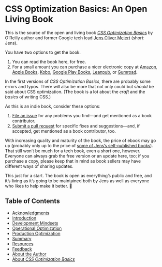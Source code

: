 # CSS Optimization Basics: An Open Living Book

This is the source of the open and living book [_CSS Optimization Basics_](https://meiert.com/en/blog/css-optimization-basics/) by O’Reilly author and former Google tech lead [Jens Oliver Meiert](https://meiert.com/) (short: Jens).

You have two options to get the book.

1. You can read the book here, for free.
2. For a small amount you can purchase a nicer electronic copy at [Amazon](https://www.amazon.com/dp/B07TVW1ZT8/?tag=meiert-20), [Apple Books](https://books.apple.com/us/book/css-optimization-basics/id1571260941?ls=1), [Kobo](https://www.kobo.com/us/en/ebook/css-optimization-basics), [Google Play Books](https://play.google.com/store/books/details/Jens_Oliver_Meiert_CSS_Optimization_Basics?id=xgTfDwAAQBAJ), [Leanpub](https://leanpub.com/css-optimization-basics), or [Gumroad](https://j9t.gumroad.com/l/YzeaH)<!-- , or [Payhip](https://payhip.com/b/Bnie) -->.

In the first versions of _CSS Optimization Basics_, there are probably some errors and typos. There will also be more that not only could but _should_ be said about CSS optimization. (The book is a lot about the _craft_ and the _basics_ of writing CSS.)

As this is an indie book, consider these options:

1. [File an issue](https://github.com/frontenddogma/css-optimization-basics/issues/new) for any problems you find—and get mentioned as a book contributor.
2. [Submit a pull request](https://github.com/frontenddogma/css-optimization-basics/pulls) for specific fixes and suggestions—and, if accepted, get mentioned as a book contributor, too.

With increasing quality and maturity of the book, the price of ebook may go up (probably only up to the price of [some of Jens’s self-published books](https://www.goodreads.com/author/list/13623828.Jens_Oliver_Meiert)). That still won’t be much for a tech book, even a short one, however. Everyone can always grab the free version or an update here, too; if you purchase a copy, please keep that in mind as book sellers may have different ways of sharing updates.

This just for a start. The book is open as everything’s public and free, and it’s living as it’s going to be maintained both by Jens as well as everyone who likes to help make it better. 🥂

## Table of Contents

* [Acknowledgments](manuscript/acknowledgments.md)
* [Introduction](manuscript/intro.md)
* [Development Mindsets](manuscript/mindsets.md)
* [Operational Optimization](manuscript/operation.md)
* [Production Optimization](manuscript/production.md)
* [Summary](manuscript/overview.md)
* [Resources](manuscript/resources.md)
* [Feedback](manuscript/feedback.md)
* [About the Author](manuscript/author.md)
* [About _CSS Optimization Basics_](manuscript/book.md)
